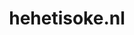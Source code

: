 ---
layout: post
title:  "hehetisoke.nl"
internal_url:  "/dutchgov/hehetisoke.nl.html"
categories: dutchgov
---